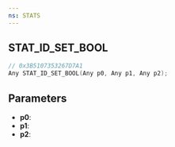 ```yaml
---
ns: STATS
---
```

## STAT_ID_SET_BOOL

```c
// 0x3B5107353267D7A1
Any STAT_ID_SET_BOOL(Any p0, Any p1, Any p2);
```

## Parameters
* **p0**:
* **p1**:
* **p2**:
